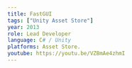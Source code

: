 ```yaml
---
title: FastGUI
tags: ["Unity Asset Store"]
year: 2013
role: Lead Developer
language: C# / Unity
platforms: Asset Store.
youtube: https://youtu.be/VZBmAe4zhmI
---
```

